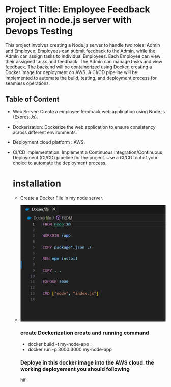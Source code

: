 # Project Title: Employee Feedback project in node.js server with Devops Testing

This project involves creating a Node.js server to handle two roles: Admin and Employee. Employees can submit feedback to the Admin, while the Admin can assign tasks to individual Employees. Each Employee can view their assigned tasks and feedback. The Admin can manage tasks and view feedback. The backend will be containerized using Docker, creating a Docker image for deployment on AWS. A CI/CD pipeline will be implemented to automate the build, testing, and deployment process for seamless operations.

## Table of Content

- Web Server: Create a employee feedback web application using Node.js (Expres.Js).
- Dockerization: Dockerize the web application to ensure consistency across different environments.
- Deployment cloud platform : AWS.
- CI/CD Implementation: Implement a Continuous Integration/Continuous Deployment (CI/CD) pipeline for the project. Use a CI/CD tool of your choice to automate the deployment process.

  # installation
  - Create a Docker File in my node server.
  - ![image](https://github.com/Hashim005/Devops_Test/blob/4f8f69ab40f0aae819f0e4d22080e458856671c7/docker-setup.png)

    ### create Dockerization create and running command
    - docker build -t my-node-app .
    - docker run -p 3000:3000 my-node-app
   
    ### Deploye in this docker image into the AWS cloud. the working deployement you should following
    hif

